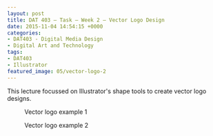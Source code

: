 ```yaml
---
layout: post
title: DAT 403 – Task – Week 2 – Vector Logo Design
date: 2015-11-04 14:54:15 +0000
categories:
- DAT403 - Digital Media Design
- Digital Art and Technology
tags:
- DAT403
- Illustrator
featured_image: 05/vector-logo-2
---
```

This lecture focussed on Illustrator's shape tools to create vector logo designs.

<div class="gallery">

<figure><a href="https://res.cloudinary.com/circleseven/image/upload/c_limit,w_1600,q_auto,f_auto/05/vector-logo-1"><img src="https://res.cloudinary.com/circleseven/image/upload/c_limit,w_800,h_800,q_auto,f_auto/05/vector-logo-1" srcset="https://res.cloudinary.com/circleseven/image/upload/c_limit,w_400,q_auto,f_auto/05/vector-logo-1 400w, https://res.cloudinary.com/circleseven/image/upload/c_limit,w_800,q_auto,f_auto/05/vector-logo-1 800w, https://res.cloudinary.com/circleseven/image/upload/c_limit,w_1200,q_auto,f_auto/05/vector-logo-1 1200w" sizes="(max-width: 768px) 100vw, 800px" alt="" loading="lazy"></a><figcaption>Vector logo example 1</figcaption></figure>
<figure><a href="https://res.cloudinary.com/circleseven/image/upload/c_limit,w_1600,q_auto,f_auto/05/vector-logo-2"><img src="https://res.cloudinary.com/circleseven/image/upload/c_limit,w_800,h_800,q_auto,f_auto/05/vector-logo-2" srcset="https://res.cloudinary.com/circleseven/image/upload/c_limit,w_400,q_auto,f_auto/05/vector-logo-2 400w, https://res.cloudinary.com/circleseven/image/upload/c_limit,w_800,q_auto,f_auto/05/vector-logo-2 800w, https://res.cloudinary.com/circleseven/image/upload/c_limit,w_1200,q_auto,f_auto/05/vector-logo-2 1200w" sizes="(max-width: 768px) 100vw, 800px" alt="" loading="lazy"></a><figcaption>Vector logo example 2</figcaption></figure>

</div>
